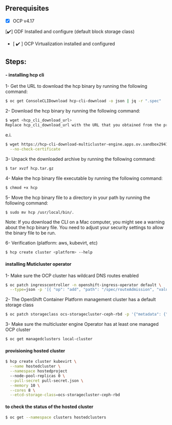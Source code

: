 ## Prerequisites

- [x] OCP v4.17

[✔️] ODF Installed and configure (default block storage class)

- [ ✔️ ] OCP Virtualization installed and configured


## Steps:

#### - installing hcp cli
1- Get the URL to download the hcp binary by running the following command:

```bash
$ oc get ConsoleCLIDownload hcp-cli-download -o json | jq -r ".spec"
```

2- Download the hcp binary by running the following command:

```bash
$ wget <hcp_cli_download_url> 
Replace hcp_cli_download_url with the URL that you obtained from the previous step.
```
e.i.

```bash
$ wget https://hcp-cli-download-multicluster-engine.apps.ov.sandbox2941.opentlc.com/darwin/amd64/hcp.tar.gz \
  --no-check-certificate
```

3- Unpack the downloaded archive by running the following command:

```bash
$ tar xvzf hcp.tar.gz
```

4- Make the hcp binary file executable by running the following command:

```bash
$ chmod +x hcp
```

5- Move the hcp binary file to a directory in your path by running the following command:

```bash
$ sudo mv hcp /usr/local/bin/.
```

Note: If you download the CLI on a Mac computer, you might see a warning about the hcp binary file. You need to adjust your security settings to allow the binary file to be run.

6- Verification (platform: aws, kubevirt, etc)

```bash
$ hcp create cluster <platform> --help 
```

#### installing Muticluster operator

1- Make sure the OCP cluster has wildcard DNS routes enabled
```bash
$ oc patch ingresscontroller -n openshift-ingress-operator default \
  --type=json -p '[{ "op": "add", "path": "/spec/routeAdmission", "value": {wildcardPolicy: "WildcardsAllowed"}}]'
```

2- The OpenShift Container Platform management cluster has a default storage class
```bash
$ oc patch storageclass ocs-storagecluster-ceph-rbd -p '{"metadata": {"annotations":{"storageclass.kubernetes.io/is-default-class":"true"}}}'
```

3- Make sure the multicluster engine Operator has at least one managed OCP cluster
```bash
$ oc get managedclusters local-cluster
```

#### provisioning hosted cluster
```bash
$ hcp create cluster kubevirt \
  --name hostedcluster \
  --namespace hostedproject
  --node-pool-replicas 0 \
  --pull-secret pull-secret.json \
  --memory 10 \
  --cores 8 \
  --etcd-storage-class=ocs-storagecluster-ceph-rbd
```

#### to check the status of the hosted cluster
```bash
$ oc get --namespace clusters hostedclusters
```